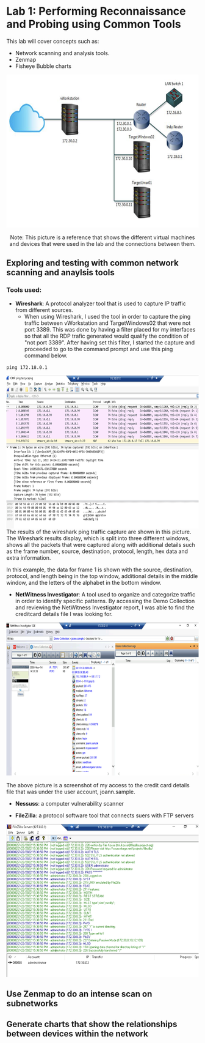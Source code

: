 # Lab 1: Performing Reconnaissance and Probing using Common Tools

This lab will cover concepts such as:


* Network scanning and analysis tools.
* Zenmap
* Fisheye Bubble charts

<p align="center">
<img src = "https://github.com/Ttokkime/Lab-1/blob/main/Lab%201%20Topology.png" width="700" height="400">
</p>

<p align="center">
Note: This picture is a reference that shows the different virtual machines and devices that were used in the lab and the connections between them.
</p>

## Exploring and testing with common network scanning and anaylsis tools
### Tools used:
* **Wireshark**: A protocol analyzer tool that is used to capture IP traffic from different sources.
  * When using Wireshark, I used the tool in order to capture the ping traffic between vWorkstation and TargetWindows02 that were not port 3389. This was done by having a filter placed for my interfaces so that all the RDP trafic generated would qualify the condition of "not port 3389". After having set this filter, I started the capture and proceeded to go to the command prompt and use this ping command below.

```
ping 172.18.0.1
```

<img src = "https://github.com/Ttokkime/Lab-1/blob/e54321585f72cc90683a5f2ad187b58444c0747f/Ping%20Test.png" align="left" width="650" height="400">
<p align="left">
The results of the wireshark ping traffic capture are shown in this picture. The Wireshark results display, which is split into three different windows, shows all the packets that were captured along with additional details such as the frame number, source, destination, protocol, length, hex data and extra information. 
</p>

In this example, the data for frame 1 is shown with the source, destination, protocol, and length being in the top window, additional details in the middle window, and the letters of the alphabet in the bottom window. 





* **NetWitness Investigator**: A tool used to organize and categorize traffic in order to identify specific patterns.
By accessing the Demo Collection and reviewing the NetWitness Investigator report, I was able to find the creditcard details file I was looking for. 
<p align="center">
<img src = "https://github.com/Ttokkime/Lab-1/blob/5365ed4500c399194b815bca3e232a7a47a051ea/creditcards.txt%20file%20details.png" width="700" height="400">
</p>
The above picture is a screenshot of my access to the credit card details file that was under the user account, joann.sample.


* **Nessuss**: a computer vulnerability scanner




* **FileZilla**: a protocol software tool that connects suers with FTP servers
<p align="center">
<img src = "https://github.com/Ttokkime/Lab-1/blob/86bae5be59adc3448180dd12c4933f096b3eecd4/FileZilla%20logs.png" width="600" height="400">
</p>

## Use Zenmap to do an intense scan on subnetworks
## Generate charts that show the relationships between devices within the network



